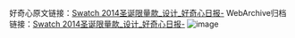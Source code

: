 好奇心原文链接：[Swatch 2014圣诞限量款_设计_好奇心日报-](https://www.qdaily.com/articles/3790.html)
WebArchive归档链接：[Swatch 2014圣诞限量款_设计_好奇心日报-](http://web.archive.org/web/20190623152958/https://www.qdaily.com/articles/3790.html)
![image](http://ww3.sinaimg.cn/large/007d5XDply1g3vdbvdktfj30u03ycdte)
